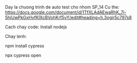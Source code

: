 Day la chuong trinh de auto test cho nhom SP_14
Cu the: https://docs.google.com/document/d/1TfXLAdAEwaRhK_7i-5hjUwPkGxHvfKlXcBVohKrf5vY/edit#heading=h.3ogjr5c797s8

Cach chay code:
Install nodejs

Chay lenh:

npm install cypress

npx cypress open
